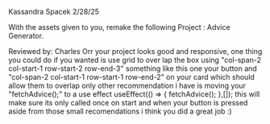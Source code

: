 Kassandra Spacek
2/28/25

With the assets given to you, remake the following Project : Advice Generator.

Reviewed by: Charles Orr
  your project looks good and responsive, one thing you could do if you wanted is use grid to over lap the box using
  "col-span-2 col-start-1 row-start-2 row-end-3" something like this one your button and
  "col-span-2 col-start-1 row-start-1 row-end-2" on your card which should allow them to overlap
  only other recommendation i have is moving your "fetchAdvice();" to a use effect
  useEffect(() =>
  {
    fetchAdvice();
  },[]);
  this will make sure its only called once on start and when your button is pressed
  aside from those small recomendations i think you did a great job :)
